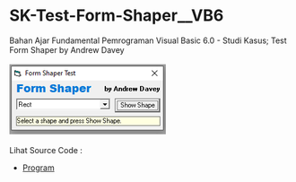 # SK-Test-Form-Shaper__VB6
Bahan Ajar Fundamental Pemrograman Visual Basic 6.0 - Studi Kasus; Test Form Shaper by Andrew Davey<br><br>
<img src="https://github.com/RizkyKhapidsyah/SK-Test-Form-Shaper__VB6/blob/main/result/001.PNG"><br><br>
Lihat Source Code : <br>
- <a href="https://github.com/RizkyKhapidsyah/SK-Test-Form-Shaper__VB6">Program</a>
